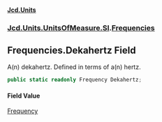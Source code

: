 #### [Jcd.Units](index.md 'index')
### [Jcd.Units.UnitsOfMeasure.SI](Jcd.Units.UnitsOfMeasure.SI.md 'Jcd.Units.UnitsOfMeasure.SI').[Frequencies](Jcd.Units.UnitsOfMeasure.SI.Frequencies.md 'Jcd.Units.UnitsOfMeasure.SI.Frequencies')

## Frequencies.Dekahertz Field

A(n) dekahertz. Defined in terms of a(n) hertz.

```csharp
public static readonly Frequency Dekahertz;
```

#### Field Value
[Frequency](Jcd.Units.UnitTypes.Frequency.md 'Jcd.Units.UnitTypes.Frequency')